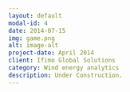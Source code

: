 ```yaml
---
layout: default
modal-id: 4
date: 2014-07-15
img: game.png
alt: image-alt
project-date: April 2014
client: Ifimo Global Solutions
category: Wind energy analytics
description: Under Construction.
---
```

